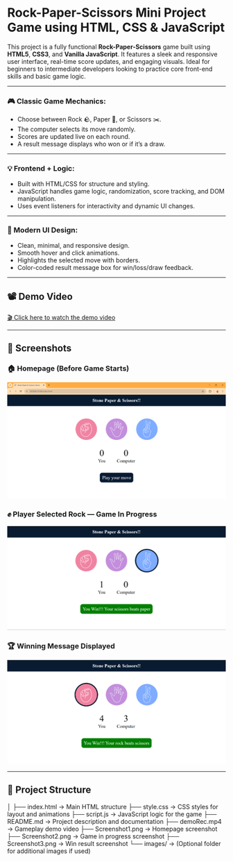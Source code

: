 # Rock-Paper-Scissors Mini Project Game using HTML, CSS & JavaScript

This project is a fully functional **Rock-Paper-Scissors** game built using **HTML5**, **CSS3**, and **Vanilla JavaScript**. It features a sleek and responsive user interface, real-time score updates, and engaging visuals. Ideal for beginners to intermediate developers looking to practice core front-end skills and basic game logic.

---

### 🎮 Classic Game Mechanics:
- Choose between Rock 🪨, Paper 📄, or Scissors ✂️.
- The computer selects its move randomly.
- Scores are updated live on each round.
- A result message displays who won or if it’s a draw.

---

### 💡 Frontend + Logic:
- Built with HTML/CSS for structure and styling.
- JavaScript handles game logic, randomization, score tracking, and DOM manipulation.
- Uses event listeners for interactivity and dynamic UI changes.

---

### 🎨 Modern UI Design:
- Clean, minimal, and responsive design.
- Smooth hover and click animations.
- Highlights the selected move with borders.
- Color-coded result message box for win/loss/draw feedback.

---


## 📽️ Demo Video

[🎬 Click here to watch the demo video](./demoRec.mp4)

---

## 📸 Screenshots

### 🏠 Homepage (Before Game Starts)
![Homepage](./Screenshot1.png)

### ✊ Player Selected Rock — Game In Progress
![In Game](./Screenshot2.png)

### 🏆 Winning Message Displayed
![Win Screen](./Screenshot3.png)

---

## 📁 Project Structure
│
├── index.html → Main HTML structure
├── style.css → CSS styles for layout and animations
├── script.js → JavaScript logic for the game
├── README.md → Project description and documentation
├── demoRec.mp4 → Gameplay demo video
├── Screenshot1.png → Homepage screenshot
├── Screenshot2.png → Game in progress screenshot
├── Screenshot3.png → Win result screenshot
└── images/ → (Optional folder for additional images if used)

